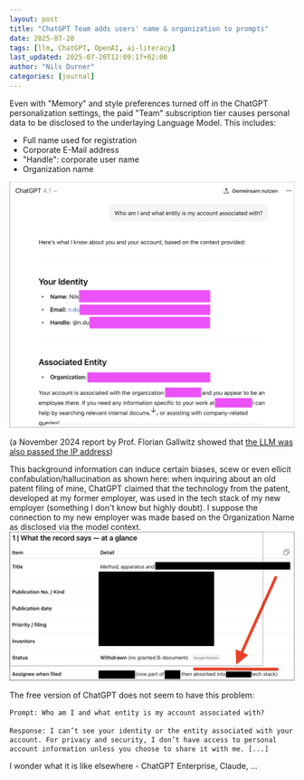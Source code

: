 ```yaml
---
layout: post
title: "ChatGPT Team adds users' name & organization to prompts"
date: 2025-07-20
tags: [llm, ChatGPT, OpenAI, ai-literacy]
last_updated: 2025-07-20T12:09:17+02:00
author: "Nils Durner"
categories: [journal]
---
```


Even with "Memory" and style preferences turned off in the ChatGPT personalization settings, the paid "Team" subscription tier causes personal data to be disclosed to the underlaying Language Model. This includes:
* Full name used for registration
* Corporate E-Mail address
* "Handle": corporate user name
* Organization name

![GPT 4.1 langauge model returns user's data in ChatGPT](assets/img/chatgpt-team-whoami.png)

(a November 2024 report by Prof. Florian Gallwitz showed that [the LLM was also passed the IP address](https://x.com/FlorianGallwitz/status/1853358400576356684))

This background information can induce certain biases, scew or even ellicit confabulation/hallucination as shown here: when inquiring about an old patent filing of mine, ChatGPT claimed that the technology from the patent, developed at my former employer, was used in the tech stack of my new employer (something I don't know but highly doubt). I suppose the connection to my new employer was made based on the Organization Name as disclosed via the model context.
![OpenAI o3 in ChatGPT mixes up information from a patent filing and the context it got disclosed](assets/img/chatgpt-team-confabulation.png)

The free version of ChatGPT does not seem to have this problem:
```
Prompt: Who am I and what entity is my account associated with?

Response: I can’t see your identity or the entity associated with your account. For privacy and security, I don’t have access to personal account information unless you choose to share it with me. [...]
```

I wonder what it is like elsewhere - ChatGPT Enterprise, Claude, ...